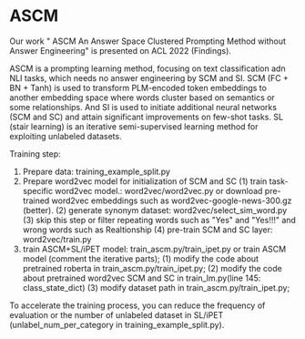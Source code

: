 # ASCM
Our work " ASCM An Answer Space Clustered Prompting Method without Answer Engineering" is presented on ACL 2022 (Findings).

ASCM is a prompting learning method, focusing on text classification adn NLI tasks, which needs no answer engineering by SCM and SI. SCM (FC + BN + Tanh) is used to transform PLM-encoded token embeddings to another embedding space where words cluster based on semantics or some relationships. And SI is used to initiate additional neural networks (SCM and SC) and attain significant improvements on few-shot tasks. SL (stair learning) is an iterative semi-supervised learning method for exploiting unlabeled datasets.

Training step:
1. Prepare data:  training_example_split.py
2. Prepare word2vec model for initialization of SCM and SC
(1) train task-specific word2vec model.: word2vec/word2vec.py or download pre-trained word2vec embeddings such as word2vec-google-news-300.gz (better).
(2) generate synonym dataset: word2vec/select_sim_word.py
(3) skip this step or filter repeating words such as "Yes" and "Yes!!!" and wrong words such as Realtionship
(4) pre-train SCM and SC layer: word2vec/train.py
3. train ASCM+SL/iPET model: train_ascm.py/train_ipet.py or train ASCM model (comment the iterative parts); 
(1) modify the code about pretrained roberta in train_ascm.py/train_ipet.py; 
(2) modify the code about pretrained word2vec SCM and SC in train_lm.py(line 145: class_state_dict)
(3) modify dataset path in train_ascm.py/train_ipet.py; 

To accelerate the training process, you can reduce the frequency of evaluation or the number of unlabeled dataset in SL/iPET (unlabel_num_per_category in training_example_split.py).
